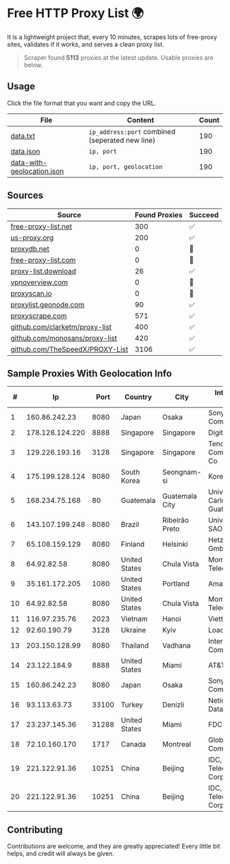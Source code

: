 
# Free HTTP Proxy List 🌍

It is a lightweight project that, every 10 minutes, scrapes lots of free-proxy sites, validates if it works, and serves a clean proxy list.


> Scraper found **5113** proxies at the latest update. Usable proxies are below.

## Usage

Click the file format that you want and copy the URL.


|File|Content|Count|
|----|-------|-----|
|[data.txt](https://raw.githubusercontent.com/themiralay/Proxy-List-World/master/data.txt)|`ip_address:port` combined (seperated new line)|190|
|[data.json](https://raw.githubusercontent.com/themiralay/Proxy-List-World/master/data.json)|`ip, port`|190|
|[data-with-geolocation.json](https://raw.githubusercontent.com/themiralay/Proxy-List-World/master/data-with-geolocation.json)|`ip, port, geolocation`|190|

## Sources

|Source|Found Proxies|Succeed|
|------|-------------|-------|
|[free-proxy-list.net](https://free-proxy-list.net)|300|✅|
|[us-proxy.org](https://www.us-proxy.org)|200|✅|
|[proxydb.net](http://proxydb.net)|0|🚫|
|[free-proxy-list.com](https://free-proxy-list.com/?page=&port=&type%5B%5D=http&type%5B%5D=https&up_time=0&search=Search)|0|🚫|
|[proxy-list.download](https://www.proxy-list.download/HTTP)|26|✅|
|[vpnoverview.com](https://vpnoverview.com/privacy/anonymous-browsing/free-proxy-servers)|0|🚫|
|[proxyscan.io](https://www.proxyscan.io)|0|🚫|
|[proxylist.geonode.com](https://proxylist.geonode.com/api/proxy-list?limit=300&page=1&sort_by=lastChecked&sort_type=desc&protocols=http,https)|90|✅|
|[proxyscrape.com](https://api.proxyscrape.com/v2/?request=displayproxies&protocol=http&timeout=10000&country=all&ssl=all&anonymity=all)|571|✅|
|[github.com/clarketm/proxy-list](https://raw.githubusercontent.com/clarketm/proxy-list/master/proxy-list-raw.txt)|400|✅|
|[github.com/monosans/proxy-list](https://raw.githubusercontent.com/monosans/proxy-list/main/proxies/http.txt)|420|✅|
|[github.com/TheSpeedX/PROXY-List](https://raw.githubusercontent.com/TheSpeedX/PROXY-List/master/http.txt)|3106|✅|


## Sample Proxies With Geolocation Info

|#|Ip|Port|Country|City|Internet Service Provider|
|-|--|----|-------|----|-------------------------|
|1|160.86.242.23|8080|Japan|Osaka|Sony Network Communications Inc|
|2|178.128.124.220|8888|Singapore|Singapore|DigitalOcean, LLC|
|3|129.226.193.16|3128|Singapore|Singapore|Tencent Cloud Computing (Beijing) Co|
|4|175.199.128.124|8080|South Korea|Seongnam-si|Korea Telecom|
|5|168.234.75.168|80|Guatemala|Guatemala City|Universidad de San Carlos de Guatemala|
|6|143.107.199.248|8080|Brazil|Ribeirão Preto|Universidade De SAO Paulo|
|7|65.108.159.129|8080|Finland|Helsinki|Hetzner Online GmbH|
|8|64.92.82.58|8080|United States|Chula Vista|Momentum Telecom, Inc.|
|9|35.161.172.205|1080|United States|Portland|Amazon.com, Inc.|
|10|64.92.82.58|8080|United States|Chula Vista|Momentum Telecom, Inc.|
|11|116.97.235.76|2023|Vietnam|Hanoi|Viettel Corporation|
|12|92.60.190.79|3128|Ukraine|Kyiv|Load.me sp. z o. o.|
|13|203.150.128.99|8080|Thailand|Vadhana|Internet Thailand Company Ltd|
|14|23.122.184.9|8888|United States|Miami|AT&T Services, Inc.|
|15|160.86.242.23|8080|Japan|Osaka|Sony Network Communications Inc|
|16|93.113.63.73|33100|Turkey|Denizli|Netinternet Datacenter|
|17|23.237.145.36|31288|United States|Miami|FDCservers.net|
|18|72.10.160.170|1717|Canada|Montreal|GloboTech Communications|
|19|221.122.91.36|10251|China|Beijing|IDC, China Telecommunications Corporation|
|20|221.122.91.36|10251|China|Beijing|IDC, China Telecommunications Corporation|



## Contributing

Contributions are welcome, and they are greatly appreciated! Every
little bit helps, and credit will always be given.

